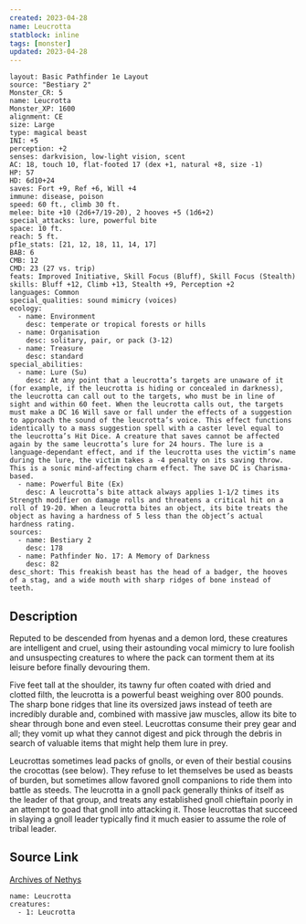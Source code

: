 ```yaml
---
created: 2023-04-28
name: Leucrotta
statblock: inline
tags: [monster]
updated: 2023-04-28
---
```

```statblock
layout: Basic Pathfinder 1e Layout
source: "Bestiary 2"
Monster_CR: 5
name: Leucrotta
Monster_XP: 1600
alignment: CE
size: Large
type: magical beast
INI: +5
perception: +2
senses: darkvision, low-light vision, scent
AC: 18, touch 10, flat-footed 17 (dex +1, natural +8, size -1)
HP: 57
HD: 6d10+24
saves: Fort +9, Ref +6, Will +4
immune: disease, poison
speed: 60 ft., climb 30 ft.
melee: bite +10 (2d6+7/19-20), 2 hooves +5 (1d6+2)
special_attacks: lure, powerful bite
space: 10 ft.
reach: 5 ft.
pf1e_stats: [21, 12, 18, 11, 14, 17]
BAB: 6
CMB: 12
CMD: 23 (27 vs. trip)
feats: Improved Initiative, Skill Focus (Bluff), Skill Focus (Stealth)
skills: Bluff +12, Climb +13, Stealth +9, Perception +2
languages: Common
special_qualities: sound mimicry (voices)
ecology:
  - name: Environment
    desc: temperate or tropical forests or hills
  - name: Organisation
    desc: solitary, pair, or pack (3-12)
  - name: Treasure
    desc: standard
special_abilities:
  - name: Lure (Su)
    desc: At any point that a leucrotta’s targets are unaware of it (for example, if the leucrotta is hiding or concealed in darkness), the leucrotta can call out to the targets, who must be in line of sight and within 60 feet. When the leucrotta calls out, the targets must make a DC 16 Will save or fall under the effects of a suggestion to approach the sound of the leucrotta’s voice. This effect functions identically to a mass suggestion spell with a caster level equal to the leucrotta’s Hit Dice. A creature that saves cannot be affected again by the same leucrotta’s lure for 24 hours. The lure is a language-dependant effect, and if the leucrotta uses the victim’s name during the lure, the victim takes a -4 penalty on its saving throw. This is a sonic mind-affecting charm effect. The save DC is Charisma-based.
  - name: Powerful Bite (Ex)
    desc: A leucrotta’s bite attack always applies 1-1/2 times its Strength modifier on damage rolls and threatens a critical hit on a roll of 19-20. When a leucrotta bites an object, its bite treats the object as having a hardness of 5 less than the object’s actual hardness rating.
sources:
  - name: Bestiary 2
    desc: 178
  - name: Pathfinder No. 17: A Memory of Darkness
    desc: 82
desc_short: This freakish beast has the head of a badger, the hooves of a stag, and a wide mouth with sharp ridges of bone instead of teeth.
```
## Description
Reputed to be descended from hyenas and a demon lord, these creatures are intelligent and cruel, using their astounding vocal mimicry to lure foolish and unsuspecting creatures to where the pack can torment them at its leisure before finally devouring them.

Five feet tall at the shoulder, its tawny fur often coated with dried and clotted filth, the leucrotta is a powerful beast weighing over 800 pounds. The sharp bone ridges that line its oversized jaws instead of teeth are incredibly durable and, combined with massive jaw muscles, allow its bite to shear through bone and even steel. Leucrottas consume their prey gear and all; they vomit up what they cannot digest and pick through the debris in search of valuable items that might help them lure in prey.

Leucrottas sometimes lead packs of gnolls, or even of their bestial cousins the crocottas (see below). They refuse to let themselves be used as beasts of burden, but sometimes allow favored gnoll companions to ride them into battle as steeds. The leucrotta in a gnoll pack generally thinks of itself as the leader of that group, and treats any established gnoll chieftain poorly in an attempt to goad that gnoll into attacking it. Those leucrottas that succeed in slaying a gnoll leader typically find it much easier to assume the role of tribal leader.
## Source Link
[Archives of Nethys](https://aonprd.com/MonsterDisplay.aspx?ItemName=Leucrotta)
```encounter-table
name: Leucrotta
creatures:
  - 1: Leucrotta
```
